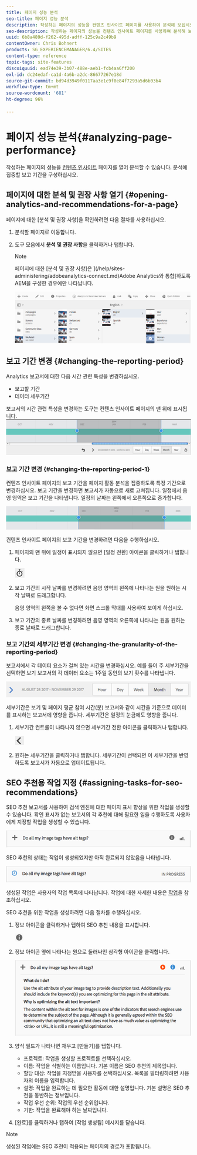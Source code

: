```yaml
---
title: 페이지 성능 분석
seo-title: 페이지 성능 분석
description: 작성하는 페이지의 성능을 컨텐츠 인사이트 페이지를 사용하여 분석해 보십시오.
seo-description: 작성하는 페이지의 성능을 컨텐츠 인사이트 페이지를 사용하여 분석해 보십시오.
uuid: 6b8a489d-f262-495d-adff-125c9a2c49b9
contentOwner: Chris Bohnert
products: SG_EXPERIENCEMANAGER/6.4/SITES
content-type: reference
topic-tags: site-features
discoiquuid: ead74e39-3b07-488e-aeb1-fcb4aa6ff200
exl-id: dc24edaf-ca1d-4a6b-a2dc-86677267e18d
source-git-commit: bd94d3949f0117aa3e1c9f0e84f7293a5d6b03b4
workflow-type: tm+mt
source-wordcount: '681'
ht-degree: 96%

---
```


# 페이지 성능 분석{#analyzing-page-performance}

작성하는 페이지의 성능을 [컨텐츠 인사이트](/help/sites-authoring/content-insights.md) 페이지를 열어 분석할 수 있습니다. 분석에 집중할 보고 기간을 구성하십시오.

## 페이지에 대한 분석 및 권장 사항 열기 {#opening-analytics-and-recommendations-for-a-page}

페이지에 대한 [분석 및 권장 사항]을 확인하려면 다음 절차를 사용하십시오.

1. 분석할 페이지로 이동합니다.
1. 도구 모음에서 **분석 및 권장 사항**&#x200B;을 클릭하거나 탭합니다.

   >[!NOTE]
   >
   >페이지에 대한 [분석 및 권장 사항]은 ](/help/sites-administering/adobeanalytics-connect.md)Adobe Analytics와 통합[하도록 AEM을 구성한 경우에만 나타납니다.

   ![screen_shot_2017-11-29at135651](assets/screen_shot_2017-11-29at135651.png)

## 보고 기간 변경 {#changing-the-reporting-period}

Analytics 보고서에 대한 다음 시간 관련 특성을 변경하십시오.

* 보고할 기간
* 데이터 세부기간

보고서의 시간 관련 특성을 변경하는 도구는 컨텐츠 인사이트 페이지의 맨 위에 표시됩니다. ![chlimage_1-249](assets/chlimage_1-249.png)

### 보고 기간 변경 {#changing-the-reporting-period-1}

컨텐츠 인사이트 페이지의 보고 기간을 페이지 활동 분석을 집중하도록 특정 기간으로 변경하십시오. 보고 기간을 변경하면 보고서가 자동으로 새로 고쳐집니다. 일정에서 음영 영역은 보고 기간을 나타냅니다. 일정의 날짜는 왼쪽에서 오른쪽으로 증가합니다.

![chlimage_1-250](assets/chlimage_1-250.png)

컨텐츠 인사이트 페이지의 보고 기간을 변경하려면 다음을 수행하십시오.

1. 페이지의 맨 위에 일정이 표시되지 않으면 [일정 전환] 아이콘을 클릭하거나 탭합니다.

   ![](do-not-localize/chlimage_1-22.png)

1. 보고 기간의 시작 날짜를 변경하려면 음영 영역의 왼쪽에 나타나는 원을 원하는 시작 날짜로 드래그합니다.

   음영 영역의 왼쪽을 볼 수 없다면 화면 스크롤 막대를 사용하여 보이게 하십시오.

1. 보고 기간의 종료 날짜를 변경하려면 음영 영역의 오른쪽에 나타나는 원을 원하는 종료 날짜로 드래그합니다.

### 보고 기간의 세부기간 변경  {#changing-the-granularity-of-the-reporting-period}

보고서에서 각 데이터 요소가 걸쳐 있는 시간을 변경하십시오. 예를 들어 주 세부기간을 선택하면 보기 보고서의 각 데이터 요소는 1주일 동안의 보기 횟수를 나타냅니다.

![screen_shot_2017-11-29at141001](assets/screen_shot_2017-11-29at141001.png)

세부기간은 보기 및 페이지 평균 참여 시간(분) 보고서와 같이 시간을 기준으로 데이터를 표시하는 보고서에 영향을 줍니다. 세부기간은 일정의 눈금에도 영향을 줍니다.

1. 세부기간 컨트롤이 나타나지 않으면 세부기간 전환 아이콘을 클릭하거나 탭합니다.

   ![chlimage_1-251](assets/chlimage_1-251.png)

1. 원하는 세부기간을 클릭하거나 탭합니다. 세부기간이 선택되면 이 세부기간을 반영하도록 보고서가 자동으로 업데이트됩니다.

## SEO 추천용 작업 지정  {#assigning-tasks-for-seo-recommendations}

SEO 추천 보고서를 사용하여 검색 엔진에 대한 페이지 표시 향상을 위한 작업을 생성할 수 있습니다. 확인 표시가 없는 보고서의 각 추천에 대해 필요한 일을 수행하도록 사용자에게 지정할 작업을 생성할 수 있습니다.

![chlimage_1-252](assets/chlimage_1-252.png)

SEO 추천의 상태는 작업이 생성되었지만 아직 완료되지 않았음을 나타냅니다.

![chlimage_1-253](assets/chlimage_1-253.png)

생성된 작업은 사용자의 작업 목록에 나타납니다. 작업에 대한 자세한 내용은 [작업](/help/sites-authoring/task-content.md)을 참조하십시오.

SEO 추천을 위한 작업을 생성하려면 다음 절차를 수행하십시오.

1. 정보 아이콘을 클릭하거나 탭하여 SEO 추천 내용을 표시합니다.

   ![](do-not-localize/chlimage_1-23.png)

1. 정보 아이콘 옆에 나타나는 원으로 둘러싸인 삼각형 아이콘을 클릭합니다.

   ![chlimage_1-254](assets/chlimage_1-254.png)

1. 양식 필드가 나타나면 채우고 [만들기]를 탭합니다.

   * 프로젝트: 작업을 생성할 프로젝트를 선택하십시오.
   * 이름: 작업을 식별하는 이름입니다. 기본 이름은 SEO 추천의 제목입니다.
   * 할당 대상: 작업을 지정받을 사용자를 선택하십시오. 목록을 필터링하려면 사용자의 이름을 입력합니다.
   * 설명: 작업을 완료하는 데 필요한 활동에 대한 설명입니다. 기본 설명은 SEO 추천을 동반하는 정보입니다.
   * 작업 우선 순위: 작업의 우선 순위입니다.
   * 기한: 작업을 완료해야 하는 날짜입니다.

1. [완료]를 클릭하거나 탭하여 [작업 생성됨] 메시지를 닫습니다.

>[!NOTE]
>
>생성된 작업에는 SEO 추천이 적용되는 페이지의 경로가 포함됩니다.
